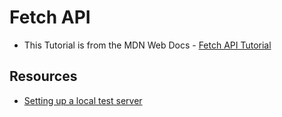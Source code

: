 # Fetch API
- This Tutorial is from the MDN Web Docs - [Fetch API Tutorial](https://developer.mozilla.org/en-US/docs/Learn/JavaScript/Client-side_web_APIs/Fetching_data#the_fetch_api)

## Resources
- [Setting up a local test server](https://developer.mozilla.org/en-US/docs/Learn/Common_questions/set_up_a_local_testing_server)
